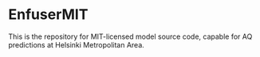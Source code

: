 # EnfuserMIT
This is the repository for MIT-licensed model source code, capable for AQ predictions at Helsinki Metropolitan Area. 
